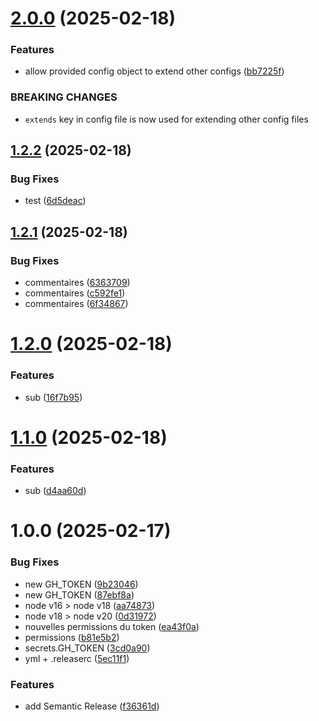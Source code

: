 # [2.0.0](https://github.com/ChristianPRO1982/cicd/compare/v1.2.2...v2.0.0) (2025-02-18)


### Features

* allow provided config object to extend other configs ([bb7225f](https://github.com/ChristianPRO1982/cicd/commit/bb7225fd2734fb84f6a65388ed2379de0592f04a))


### BREAKING CHANGES

* `extends` key in config file is now used for extending other config files

## [1.2.2](https://github.com/ChristianPRO1982/cicd/compare/v1.2.1...v1.2.2) (2025-02-18)


### Bug Fixes

* test ([6d5deac](https://github.com/ChristianPRO1982/cicd/commit/6d5deac30e18c4fedafe3c24e71990dc540e1414))

## [1.2.1](https://github.com/ChristianPRO1982/cicd/compare/v1.2.0...v1.2.1) (2025-02-18)


### Bug Fixes

* commentaires ([6363709](https://github.com/ChristianPRO1982/cicd/commit/63637092b509a3ea5dd0c34cb8da61712f05879f))
* commentaires ([c592fe1](https://github.com/ChristianPRO1982/cicd/commit/c592fe14fbd15882449525c420e1725e1f9d7590))
* commentaires ([6f34867](https://github.com/ChristianPRO1982/cicd/commit/6f348673e2ca1af82f09735a0dea3b002a1379a8))

# [1.2.0](https://github.com/ChristianPRO1982/cicd/compare/v1.1.0...v1.2.0) (2025-02-18)


### Features

* sub ([16f7b95](https://github.com/ChristianPRO1982/cicd/commit/16f7b951e8ef960625003e835254b8a32391ee30))

# [1.1.0](https://github.com/ChristianPRO1982/cicd/compare/v1.0.0...v1.1.0) (2025-02-18)


### Features

* sub ([d4aa60d](https://github.com/ChristianPRO1982/cicd/commit/d4aa60d295cb125684727610c015387821a4f41a))

# 1.0.0 (2025-02-17)


### Bug Fixes

* new GH_TOKEN ([9b23046](https://github.com/ChristianPRO1982/cicd/commit/9b23046a3e9e3453be66726e99b67660be290a5b))
* new GH_TOKEN ([87ebf8a](https://github.com/ChristianPRO1982/cicd/commit/87ebf8a7a3e631496d20b1a2a8e65e067ec360ce))
* node v16 > node v18 ([aa74873](https://github.com/ChristianPRO1982/cicd/commit/aa748739e07f748735b22e156eb528e5f8d7e050))
* node v18 > node v20 ([0d31972](https://github.com/ChristianPRO1982/cicd/commit/0d3197266ce67c8b7b39fa269c636eaccdda266f))
* nouvelles permissions du token ([ea43f0a](https://github.com/ChristianPRO1982/cicd/commit/ea43f0a0f83bc4ff6bcbaf0f0be4cad086beb897))
* permissions ([b81e5b2](https://github.com/ChristianPRO1982/cicd/commit/b81e5b29f8f3ff2807ecd4815d5add7b80a93dfd))
* secrets.GH_TOKEN ([3cd0a90](https://github.com/ChristianPRO1982/cicd/commit/3cd0a90224e713891a22a3002a839fa325f33c43))
* yml + .releaserc ([5ec11f1](https://github.com/ChristianPRO1982/cicd/commit/5ec11f12aad614852d5fe288043591c557ecd29f))


### Features

* add Semantic Release ([f36361d](https://github.com/ChristianPRO1982/cicd/commit/f36361de4ec5990106ee92b31ba5f6278f8c589c))
